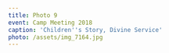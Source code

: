 ```yaml
---
title: Photo 9
event: Camp Meeting 2018
caption: 'Children''s Story, Divine Service'
photo: /assets/img_7164.jpg
---
```


